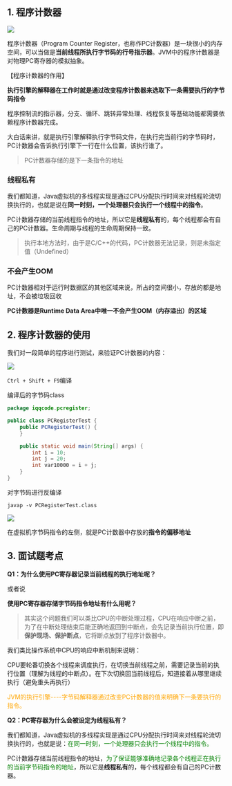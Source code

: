 ## 1. 程序计数器

![](https://iqqcode-blog.oss-cn-beijing.aliyuncs.com/img/20200625092209.png)

程序计数器（Program Counter Register，也称作PC计数器）是一块很小的内存空间，可以当做是**当前线程所执行字节码的行号指示器**。JVM中的程序计数器是对物理PC寄存器的模拟抽象。

【程序计数器的作用】

**执行引擎的解释器在工作时就是通过改变程序计数器来选取下一条需要执行的字节码指令**

程序控制流的指示器，分支、循环、跳转异常处理、线程恢复等基础功能都需要依赖程序计数器完成。

大白话来讲，就是执行引擎解释执行字节码文件，在执行完当前行的字节码时，PC计数器会告诉执行引擎下一行在什么位置，该执行谁了。

> PC计数器存储的是下一条指令的地址

### 线程私有

我们都知道，Java虚拟机的多线程实现是通过CPU分配执行时间来对线程轮流切换执行的，也就是说在**同一时刻，一个处理器只会执行一个线程中的指令**。

PC计数器存储的当前线程指令的地址，所以它是**线程私有**的，每个线程都会有自己的PC计数器。生命周期与线程的生命周期保持一致。

> 执行本地方法时，由于是C/C++的代码，PC计数器无法记录，则是未指定值（Undefined）

### 不会产生OOM

PC计数器相对于运行时数据区的其他区域来说，所占的空间很小，存放的都是地址，不会被垃圾回收

**PC计数器是Runtime Data Area中唯一不会产生OOM（内存溢出）的区域**

## 2. 程序计数器的使用

我们对一段简单的程序进行测试，来验证PC计数器的内容：

![](https://iqqcode-blog.oss-cn-beijing.aliyuncs.com/img/20200625095715.png)

`Ctrl + Shift + F9`编译

编译后的字节码class

```java
package iqqcode.pcregister;

public class PCRegisterTest {
    public PCRegisterTest() {
    }

    public static void main(String[] args) {
        int i = 10;
        int j = 20;
        int var10000 = i + j;
    }
}
```

对字节码进行反编译

`javap -v PCRegisterTest.class`

![](https://iqqcode-blog.oss-cn-beijing.aliyuncs.com/img/20200625095043.png)

在虚拟机字节码指令的左侧，就是PC计数器中存放的**指令的偏移地址**

## 3. 面试题考点

**Q1：为什么使用PC寄存器记录当前线程的执行地址呢？**

或者说

**使用PC寄存器存储字节码指令地址有什么用呢？**

> 其实这个问题我们可以类比CPU的中断处理过程，CPU在响应中断之前，为了在中断处理结束后能正确地返回到中断点，会先记录当前执行位置，即**保护现场、保护断点**，它将断点放到了程序计数器中。

我们类比操作系统中CPU的响应中断机制来说明：

CPU要轮番切换各个线程来调度执行，在切换当前线程之前，需要记录当前的执行位置（理解为线程的中断点）。在下次切换回当前线程后，知道接着从哪里继续执行（避免重头再执行）

<font color = orange>JVM的执行引擎----字节码解释器通过改变PC计数器的值来明确下一条要执行的指令。</font>

**Q2：PC寄存器为什么会被设定为线程私有？**

我们都知道，Java虚拟机的多线程实现是通过CPU分配执行时间来对线程轮流切换执行的，也就是说：<font color = green>在同一时刻，一个处理器只会执行一个线程中的指令。</font>

PC计数器存储当前线程指令的地址，<font color = green>为了保证能够准确地记录各个线程正在执行的当前字节码指令的地址</font>，所以它是**线程私有**的，每个线程都会有自己的PC计数器。
